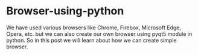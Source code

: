 # Browser-using-python
We have used various browsers like Chrome, Firebox, Microsoft Edge, Opera, etc. but we can also create our own browser using pyqt5 module in python. So in this post we will learn about how we can create simple browser.
